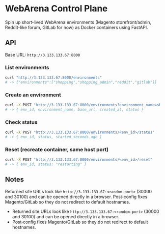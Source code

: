 # WebArena Control Plane

Spin up short‑lived WebArena environments (Magento storefront/admin, Reddit-like forum, GitLab for now) as Docker containers using FastAPI.

## API

Base URL: `http://3.133.133.67:8000`

### List environments
```bash
curl "http://3.133.133.67:8000/environments"
# -> {"environments":["shopping","shopping_admin","reddit","gitlab"]}
```

### Create an environment
```bash
curl -X POST "http://3.133.133.67:8000/environments?environment_name=shopping"
# -> { env_id, environment_name, base_url, created_at, status }
```

### Check status
```bash
curl -X POST "http://3.133.133.67:8000/environments/<env_id>/status"
# -> { env_id, status, started_seconds_ago }
```

### Reset (recreate container, same host port)
```bash
curl -X POST "http://3.133.133.67:8000/environments/<env_id>/reset"
# -> { env_id, status: "restarting" }
```

## Notes
Returned site URLs look like `http://3.133.133.67:<random-port>` (30000 and 30100) and can be opened directly in a browser.
Post‑config fixes Magento/GitLab so they do not redirect to default hostnames.
- Returned site URLs look like `http://3.133.133.67:<random-port>` (30000 and 30100) and can be opened directly in a browser.
- Post‑config fixes Magento/GitLab so they do not redirect to default hostnames.
